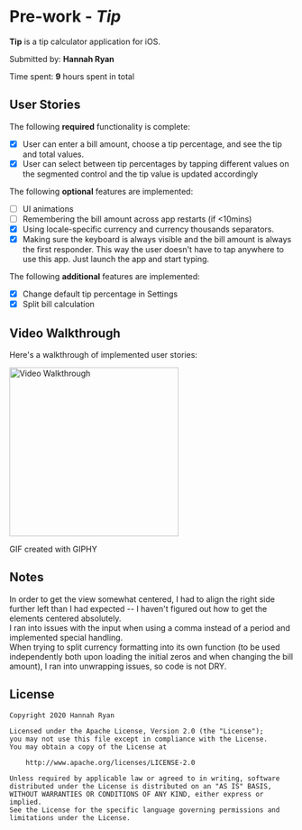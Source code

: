 # Pre-work - *Tip*

**Tip** is a tip calculator application for iOS.

Submitted by: **Hannah Ryan**

Time spent: **9** hours spent in total

## User Stories

The following **required** functionality is complete:

* [x] User can enter a bill amount, choose a tip percentage, and see the tip and total values.
* [x] User can select between tip percentages by tapping different values on the segmented control and the tip value is updated accordingly

The following **optional** features are implemented:

* [ ] UI animations
* [ ] Remembering the bill amount across app restarts (if <10mins)
* [x] Using locale-specific currency and currency thousands separators.
* [x] Making sure the keyboard is always visible and the bill amount is always the first responder. This way the user doesn't have to tap anywhere to use this app. Just launch the app and start typing.

The following **additional** features are implemented:

- [x] Change default tip percentage in Settings
- [x] Split bill calculation

## Video Walkthrough

Here's a walkthrough of implemented user stories:

<img src='https://media.giphy.com/media/J5GdjDPfGmQaUUH8x2/giphy.gif' title='Video Walkthrough' width='300' alt='Video Walkthrough' />

GIF created with GIPHY

## Notes

In order to get the view somewhat centered, I had to align the right side further left than I had expected -- I haven't figured out how to get the elements centered absolutely.  
I ran into issues with the input when using a comma instead of a period and implemented special handling.  
When trying to split currency formatting into its own function (to be used independently both upon loading the initial zeros and when changing the bill amount), I ran into unwrapping issues, so code is not DRY.  

## License

    Copyright 2020 Hannah Ryan

    Licensed under the Apache License, Version 2.0 (the "License");
    you may not use this file except in compliance with the License.
    You may obtain a copy of the License at

        http://www.apache.org/licenses/LICENSE-2.0

    Unless required by applicable law or agreed to in writing, software
    distributed under the License is distributed on an "AS IS" BASIS,
    WITHOUT WARRANTIES OR CONDITIONS OF ANY KIND, either express or implied.
    See the License for the specific language governing permissions and
    limitations under the License.
